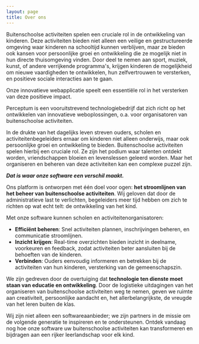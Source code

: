```yaml
---
layout: page
title: Over ons
---
```


Buitenschoolse activiteiten spelen een cruciale rol in de ontwikkeling van kinderen. Deze activiteiten bieden niet alleen een veilige en gestructureerde omgeving waar kinderen na schooltijd kunnen verblijven, maar ze bieden ook kansen voor persoonlijke groei en ontwikkeling die ze mogelijk niet in hun directe thuisomgeving vinden. Door deel te nemen aan sport, muziek, kunst, of andere verrijkende programma's, krijgen kinderen de mogelijkheid om nieuwe vaardigheden te ontwikkelen, hun zelfvertrouwen te versterken, en positieve sociale interacties aan te gaan.

Onze innovatieve webapplicatie speelt een essentiële rol in het versterken van deze positieve impact.

Perceptum is een vooruitstrevend technologiebedrijf dat zich richt op het ontwikkelen van innovatieve weboplossingen, o.a. voor organisatoren van buitenschoolse activiteiten. 

In de drukte van het dagelijks leven streven ouders, scholen en activiteitenbegeleiders ernaar om kinderen niet alleen onderwijs, maar ook persoonlijke groei en ontwikkeling te bieden. Buitenschoolse activiteiten spelen hierbij een cruciale rol. Ze zijn het podium waar talenten ontdekt worden, vriendschappen bloeien en levenslessen geleerd worden. Maar het organiseren en beheren van deze activiteiten kan een complexe puzzel zijn.

__*Dat is waar onze software een verschil maakt.*__

Ons platform is ontworpen met één doel voor ogen: __het stroomlijnen van het beheer van buitenschoolse activiteiten__. Wij geloven dat door de administratieve last te verlichten, begeleiders meer tijd hebben om zich te richten op wat echt telt: de ontwikkeling van het kind.

Met onze software kunnen scholen en activiteitenorganisatoren:

- __Efficiënt beheren__: Snel activiteiten plannen, inschrijvingen beheren, en communicatie stroomlijnen.
- __Inzicht krijgen__: Real-time overzichten bieden inzicht in deelname, voorkeuren en feedback, zodat activiteiten beter aansluiten bij de behoeften van de kinderen.
- __Verbinden__: Ouders eenvoudig informeren en betrekken bij de activiteiten van hun kinderen, versterking van de gemeenschapszin.

We zijn gedreven door de overtuiging dat __technologie ten dienste moet staan van educatie en ontwikkeling__. Door de logistieke uitdagingen van het organiseren van buitenschoolse activiteiten weg te nemen, geven we ruimte aan creativiteit, persoonlijke aandacht en, het allerbelangrijkste, de vreugde van het leren buiten de klas.

Wij zijn niet alleen een softwareaanbieder; we zijn partners in de missie om de volgende generatie te inspireren en te ondersteunen. Ontdek vandaag nog hoe onze software uw buitenschoolse activiteiten kan transformeren en bijdragen aan een rijker leerlandschap voor elk kind.
